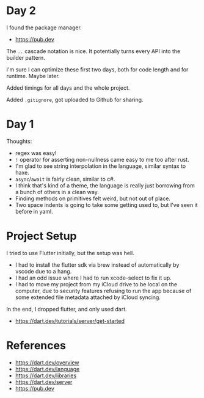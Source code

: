 # Day 2

I found the package manager.
- https://pub.dev

The `..` cascade notation is nice. It potentially turns every API into the builder pattern.

I'm sure I can optimize these first two days, both for code length and for runtime. Maybe later.

Added timings for all days and the whole project.

Added `.gitignore`, got uploaded to Github for sharing.

# Day 1

Thoughts:
- regex was easy!
- `!` operator for asserting non-nullness came easy to me too after rust.
- I'm glad to see string interpolation in the language, similar syntax to haxe.
- `async`/`await` is fairly clean, similar to c#.
- I think that's kind of a theme, the language is really just borrowing from a bunch of others in a clean way.
- Finding methods on primitives felt weird, but not out of place.
- Two space indents is going to take some getting used to, but I've seen it before in yaml.

# Project Setup

I tried to use Flutter initially, but the setup was hell.

- I had to install the flutter sdk via brew instead of automatically by vscode due to a hang.
- I had an odd issue where I had to run xcode-select to fix it up.
- I had to move my project from my iCloud drive to be local on the computer, due to security features refusing to run the app because of some extended file metadata attached by iCloud syncing.

In the end, I dropped flutter, and only used dart.
- https://dart.dev/tutorials/server/get-started

# References

- https://dart.dev/overview
- https://dart.dev/language
- https://dart.dev/libraries
- https://dart.dev/server
- https://pub.dev
